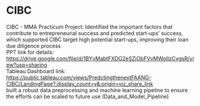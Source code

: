 # CIBC
CIBC - MMA Practicum Project:                                                                                                            Identified the important factors that contribute to entrepreneurial success and predicted start-ups’ success, which supported CIBC target high potential start-ups, improving their loan due diligence process                                                                                                                                                                                                                                                                                                                                                           
PPT link for details: https://drive.google.com/file/d/1BYvMabtFXDG2eSZjObFVvMWoIIzCvgsR/view?usp=sharing                                     
Tableau Dashboard link: https://public.tableau.com/views/PredctingthenextFAANG-CIBC/LandingPage?:display_count=y&:origin=viz_share_link                                  
                                                                                                                                        built a robust data preprocessing and machine learning pipeline to ensure the efforts can be scaled to future use (Data_and_Model_Pipeline)
